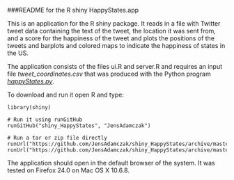 ###README for the R shiny HappyStates.app

This is an application for the R shiny package. It reads in a file with Twitter
tweet data containing the text of the tweet, the location it was sent from, and a
score for the happiness of the tweet and plots the positions of the tweets and
barplots and colored maps to indicate the happiness of states in the US.

The application consists of the files ui.R and server.R and requires an input
file *tweet_coordinates.csv* that was produced with the Python program
[*happyStates.py*](https://github.com/JensAdamczak/HappyStates/blob/master/happyStates.py).

To download and run it open R and type:

```
library(shiny)

# Run it using runGitHub
runGitHub("shiny_HappyStates", "JensAdamczak")

# Run a tar or zip file directly
runUrl("https://github.com/JensAdamczak/shiny_HappyStates/archive/master.tar.gz")
runUrl("https://github.com/JensAdamczak/shiny_HappyStates/archive/master.zip")
```

The application should open in the default browser of the system. It was tested
on Firefox 24.0 on Mac OS X 10.6.8.  
